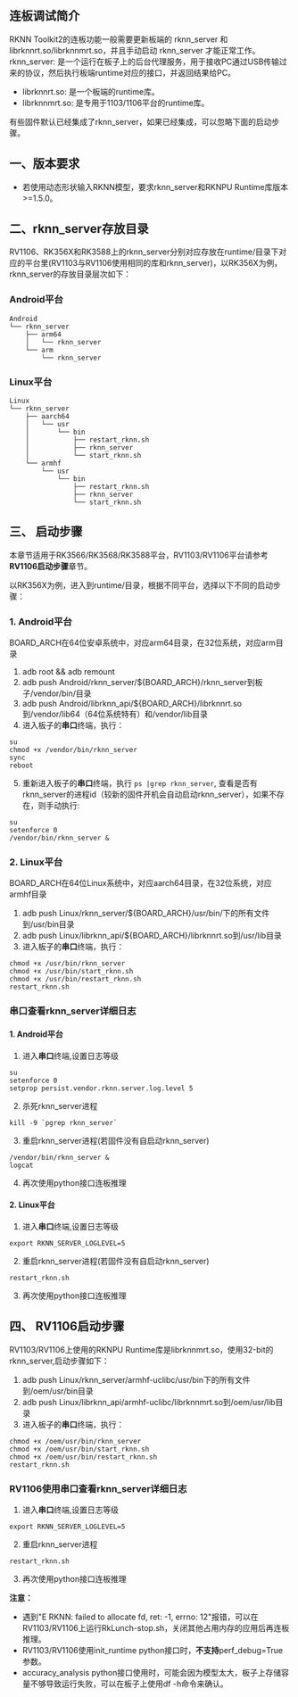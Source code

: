 ## 连板调试简介
RKNN Toolkit2的连板功能一般需要更新板端的 rknn_server 和 librknnrt.so/librknnmrt.so，并且手动启动 rknn_server 才能正常工作。
rknn_server: 是一个运行在板子上的后台代理服务，用于接收PC通过USB传输过来的协议，然后执行板端runtime对应的接口，并返回结果给PC。

- librknnrt.so: 是一个板端的runtime库。
- librknnmrt.so: 是专用于1103/1106平台的runtime库。

有些固件默认已经集成了rknn_server，如果已经集成，可以忽略下面的启动步骤。

## 一、版本要求
- 若使用动态形状输入RKNN模型，要求rknn_server和RKNPU Runtime库版本>=1.5.0。


## 二、rknn_server存放目录
RV1106、RK356X和RK3588上的rknn_server分别对应存放在runtime/目录下对应的平台里(RV1103与RV1106使用相同的库和rknn_server)，以RK356X为例，rknn_server的存放目录层次如下：
### Android平台
```
Android
└── rknn_server
    ├── arm64
    │   └── rknn_server
    └── arm
        └── rknn_server
```

### Linux平台
```
Linux
└── rknn_server
    ├── aarch64
    │   └── usr
    │       └── bin
    │           ├── restart_rknn.sh
    │           ├── rknn_server
    │           └── start_rknn.sh
    └── armhf
        └── usr
            └── bin
                ├── restart_rknn.sh
                ├── rknn_server
                └── start_rknn.sh
```

## 三、 启动步骤
本章节适用于RK3566/RK3568/RK3588平台，RV1103/RV1106平台请参考**RV1106启动步骤**章节。

以RK356X为例，进入到runtime/目录，根据不同平台，选择以下不同的启动步骤：

### 1. Android平台
BOARD_ARCH在64位安卓系统中，对应arm64目录，在32位系统，对应arm目录
1. adb root && adb remount
2. adb push Android/rknn_server/${BOARD_ARCH}/rknn_server到板子/vendor/bin/目录
3. adb push Android/librknn_api/${BOARD_ARCH}/librknnrt.so到/vendor/lib64（64位系统特有）和/vendor/lib目录
4. 进入板子的**串口**终端，执行：
```
su
chmod +x /vendor/bin/rknn_server
sync
reboot
```
5. 重新进入板子的**串口**终端，执行 `ps |grep rknn_server`, 查看是否有 rknn_server的进程id（较新的固件开机会自动启动rknn_server），如果不存在，则手动执行:
```
su
setenforce 0
/vendor/bin/rknn_server &
```

### 2. Linux平台
BOARD_ARCH在64位Linux系统中，对应aarch64目录，在32位系统，对应armhf目录
1. adb push Linux/rknn_server/${BOARD_ARCH}/usr/bin/下的所有文件到/usr/bin目录
2. adb push Linux/librknn_api/${BOARD_ARCH}/librknnrt.so到/usr/lib目录
3. 进入板子的**串口**终端，执行：
```
chmod +x /usr/bin/rknn_server
chmod +x /usr/bin/start_rknn.sh
chmod +x /usr/bin/restart_rknn.sh
restart_rknn.sh
```


### **串口**查看rknn_server详细日志
#### 1. Android平台
1. 进入**串口**终端,设置日志等级
```
su
setenforce 0
setprop persist.vendor.rknn.server.log.level 5
```
2. 杀死rknn_server进程
```
kill -9 `pgrep rknn_server`
```
3. 重启rknn_server进程(若固件没有自启动rknn_server)
```
/vendor/bin/rknn_server &
logcat
```
4. 再次使用python接口连板推理
#### 2. Linux平台
1. 进入**串口**终端,设置日志等级
```
export RKNN_SERVER_LOGLEVEL=5
```
2. 重启rknn_server进程(若固件没有自启动rknn_server)
```
restart_rknn.sh
```
3. 再次使用python接口连板推理

## 四、 RV1106启动步骤
RV1103/RV1106上使用的RKNPU Runtime库是librknnmrt.so，使用32-bit的rknn_server,启动步骤如下：
1. adb push Linux/rknn_server/armhf-uclibc/usr/bin下的所有文件到/oem/usr/bin目录
2. adb push Linux/librknn_api/armhf-uclibc/librknnmrt.so到/oem/usr/lib目录
3. 进入板子的**串口**终端，执行：
```
chmod +x /oem/usr/bin/rknn_server
chmod +x /oem/usr/bin/start_rknn.sh
chmod +x /oem/usr/bin/restart_rknn.sh
restart_rknn.sh
```

### RV1106使用**串口**查看rknn_server详细日志
1. 进入**串口**终端,设置日志等级
```
export RKNN_SERVER_LOGLEVEL=5
```
2. 重启rknn_server进程
```
restart_rknn.sh
```
3. 再次使用python接口连板推理

**注意：**

- 遇到"E RKNN: failed to allocate fd, ret: -1, errno: 12"报错，可以在RV1103/RV1106上运行RkLunch-stop.sh，关闭其他占用内存的应用后再连板推理。
- RV1103/RV1106使用init_runtime python接口时，**不支持**perf_debug=True参数。
- accuracy_analysis python接口使用时，可能会因为模型太大，板子上存储容量不够导致运行失败，可以在板子上使用df -h命令来确认。